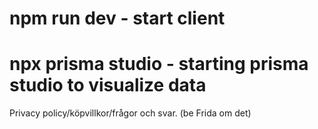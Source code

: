 # npm run dev - start client

# npx prisma studio - starting prisma studio to visualize data

Privacy policy/köpvillkor/frågor och svar. (be Frida om det)
